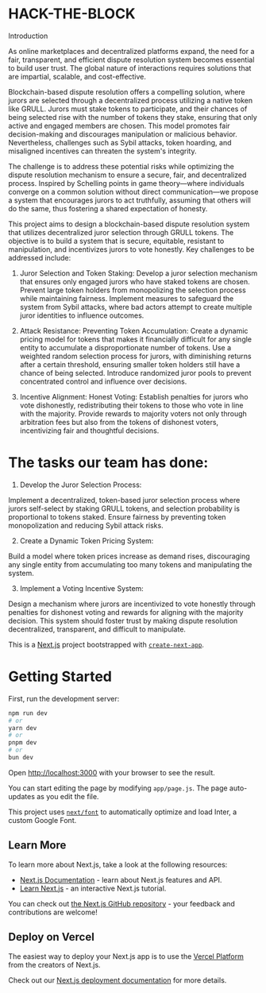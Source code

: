 # HACK-THE-BLOCK

Introduction

As online marketplaces and decentralized platforms expand, the need for a fair, transparent, and efficient dispute resolution system becomes essential to build user trust. The global nature of interactions requires solutions that are impartial, scalable, and cost-effective.


Blockchain-based dispute resolution offers a compelling solution, where jurors are selected through a decentralized process utilizing a native token like GRULL. Jurors must stake tokens to participate, and their chances of being selected rise with the number of tokens they stake, ensuring that only active and engaged members are chosen. This model promotes fair decision-making and discourages manipulation or malicious behavior. Nevertheless, challenges such as Sybil attacks, token hoarding, and misaligned incentives can threaten the system's integrity.


The challenge is to address these potential risks while optimizing the dispute resolution mechanism to ensure a secure, fair, and decentralized process. Inspired by Schelling points in game theory—where individuals converge on a common solution without direct communication—we propose a system that encourages jurors to act truthfully, assuming that others will do the same, thus fostering a shared expectation of honesty.


This project aims to design a blockchain-based dispute resolution system that utilizes decentralized juror selection through GRULL tokens. The objective is to build a system that is secure, equitable, resistant to manipulation, and incentivizes jurors to vote honestly. Key challenges to be addressed include:

1. Juror Selection and Token Staking: Develop a juror selection mechanism that ensures only engaged jurors who have staked tokens are chosen. Prevent large token holders from monopolizing the selection process while maintaining fairness. Implement measures to safeguard the system from Sybil attacks, where bad actors attempt to create multiple juror identities to influence outcomes.

2. Attack Resistance: Preventing Token Accumulation: Create a dynamic pricing model for tokens that makes it financially difficult for any single entity to accumulate a disproportionate number of tokens. Use a weighted random selection process for jurors, with diminishing returns after a certain threshold, ensuring smaller token holders still have a chance of being selected. Introduce randomized juror pools to prevent concentrated control and influence over decisions.

3. Incentive Alignment: Honest Voting: Establish penalties for jurors who vote dishonestly, redistributing their tokens to those who vote in line with the majority. Provide rewards to majority voters not only through arbitration fees but also from the tokens of dishonest voters, incentivizing fair and thoughtful decisions.

# The tasks our team has done:

1. Develop the Juror Selection Process:

Implement a decentralized, token-based juror selection process where jurors self-select by staking GRULL tokens, and selection probability is proportional to tokens staked.
Ensure fairness by preventing token monopolization and reducing Sybil attack risks.

2. Create a Dynamic Token Pricing System:

Build a model where token prices increase as demand rises, discouraging any single entity from accumulating too many tokens and manipulating the system.

3. Implement a Voting Incentive System:

Design a mechanism where jurors are incentivized to vote honestly through penalties for dishonest voting and rewards for aligning with the majority decision.
This system should foster trust by making dispute resolution decentralized, transparent, and difficult to manipulate.

This is a [Next.js](https://nextjs.org/) project bootstrapped with [`create-next-app`](https://github.com/vercel/next.js/tree/canary/packages/create-next-app).

# Getting Started

First, run the development server:

```bash
npm run dev
# or
yarn dev
# or
pnpm dev
# or
bun dev
```

Open [http://localhost:3000](http://localhost:3000) with your browser to see the result.

You can start editing the page by modifying `app/page.js`. The page auto-updates as you edit the file.

This project uses [`next/font`](https://nextjs.org/docs/basic-features/font-optimization) to automatically optimize and load Inter, a custom Google Font.

## Learn More

To learn more about Next.js, take a look at the following resources:

- [Next.js Documentation](https://nextjs.org/docs) - learn about Next.js features and API.
- [Learn Next.js](https://nextjs.org/learn) - an interactive Next.js tutorial.

You can check out [the Next.js GitHub repository](https://github.com/vercel/next.js/) - your feedback and contributions are welcome!

## Deploy on Vercel

The easiest way to deploy your Next.js app is to use the [Vercel Platform](https://vercel.com/new?utm_medium=default-template&filter=next.js&utm_source=create-next-app&utm_campaign=create-next-app-readme) from the creators of Next.js.

Check out our [Next.js deployment documentation](https://nextjs.org/docs/deployment) for more details.


